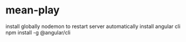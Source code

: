 # mean-play

install globally nodemon to restart server automatically
install angular cli npm install -g @angular/cli